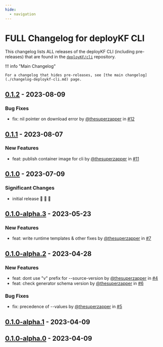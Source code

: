 ```yaml
---
hide:
  - navigation
---
```


# FULL Changelog for deployKF CLI

This changelog lists ALL releases of the deployKF CLI (including pre-releases) that are found in the [`deployKF/cli`](https://github.com/deployKF/cli/releases) repository.

!!! info "Main Changelog"

    For a changelog that hides pre-releases, see [the main changelog](./changelog-deploykf-cli.md) page.

## [0.1.2](https://github.com/deployKF/cli/releases/tag/v0.1.2) - 2023-08-09

### Bug Fixes
* fix: nil pointer on download error by [@thesuperzapper](https://github.com/thesuperzapper) in [#12](https://github.com/deployKF/cli/pull/12)


## [0.1.1](https://github.com/deployKF/cli/releases/tag/v0.1.1) - 2023-08-07

### New Features
* feat: publish container image for cli by [@thesuperzapper](https://github.com/thesuperzapper) in [#11](https://github.com/deployKF/cli/pull/11)


## [0.1.0](https://github.com/deployKF/cli/releases/tag/v0.1.0) - 2023-07-09

### Significant Changes
* initial release 🎉 🎉 🎉 


## [0.1.0-alpha.3](https://github.com/deployKF/cli/releases/tag/v0.1.0-alpha.3) - 2023-05-23

### New Features
* feat: write runtime templates & other fixes by [@thesuperzapper](https://github.com/thesuperzapper) in [#7](https://github.com/deployKF/cli/pull/7)


## [0.1.0-alpha.2](https://github.com/deployKF/cli/releases/tag/v0.1.0-alpha.2) - 2023-04-28

### New Features
* feat: dont use "v" prefix for --source-version by [@thesuperzapper](https://github.com/thesuperzapper) in [#4](https://github.com/deployKF/cli/pull/4)
* feat: check generator schema version by [@thesuperzapper](https://github.com/thesuperzapper) in [#6](https://github.com/deployKF/cli/pull/6)

### Bug Fixes
* fix: precedence of --values by [@thesuperzapper](https://github.com/thesuperzapper) in [#5](https://github.com/deployKF/cli/pull/5)


## [0.1.0-alpha.1](https://github.com/deployKF/cli/releases/tag/v0.1.0-alpha.1) - 2023-04-09


## [0.1.0-alpha.0](https://github.com/deployKF/cli/releases/tag/v0.1.0-alpha.0) - 2023-04-09

